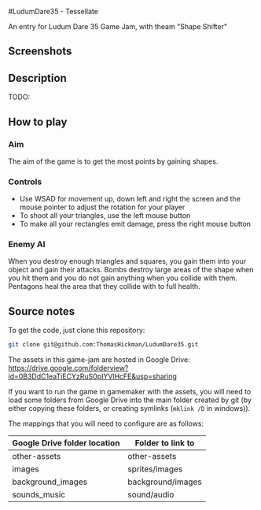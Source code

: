 #LudumDare35 - Tessellate

An entry for Ludum Dare 35 Game Jam, with theam "Shape Shifter"

## Screenshots

## Description

TODO:

## How to play

### Aim

The aim of the game is to get the most points by gaining shapes.

### Controls

- Use WSAD for movement up, down left and right the screen and the mouse pointer to adjust the rotation for your player
- To shoot all your triangles, use the left mouse button
- To make all your rectangles emit damage, press the right mouse button

### Enemy AI

When you destroy enough triangles and squares, you gain them into your object and gain their attacks. Bombs destroy large areas of the shape when you hit them and you do not gain anything when you collide with them. Pentagons heal the area that they collide with to full health.

## Source notes

To get the code, just clone this repository:

```bash
git clone git@github.com:ThomasHickman/LudumDare35.git
```

The assets in this game-jam are hosted in Google Drive:
https://drive.google.com/folderview?id=0B3DdC1eaTiECYzRuS0pIYVlHcFE&usp=sharing

If you want to run the game in gamemaker with the assets, you will need to load some folders from Google Drive into the main folder created by git (by either copying these folders, or creating symlinks (`mklink /D` in windows)).

The mappings that you will need to configure are as follows:

| Google Drive folder location | Folder to link to
| ---                          | ---
| other-assets                 | other-assets
| images                       | sprites/images
| background_images            | background/images
| sounds_music                 | sound/audio
